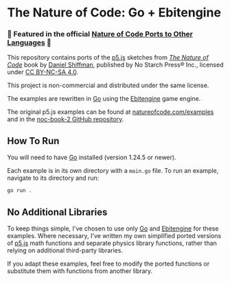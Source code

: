 # The Nature of Code: Go + Ebitengine

### 🩷 Featured in the official [Nature of Code Ports to Other Languages](https://natureofcode.com/resources/) 🩷

This repository contains ports of the [p5.js](https://p5js.org/) sketches from [*The Nature of Code*](https://natureofcode.com/) book by [Daniel Shiffman](https://shiffman.net/), published by No Starch Press® Inc., licensed under [CC BY-NC-SA 4.0](https://creativecommons.org/licenses/by-nc-sa/4.0/).

This project is non-commercial and distributed under the same license.

The examples are rewritten in [Go](https://golang.org/) using the [Ebitengine](https://github.com/hajimehoshi/ebiten) game engine.

The original p5.js examples can be found at [natureofcode.com/examples](https://natureofcode.com/examples/) and in the [noc-book-2 GitHub repository](https://github.com/nature-of-code/noc-book-2/tree/main/content/examples).

## How To Run

You will need to have [Go](https://golang.org/) installed (version 1.24.5 or newer).

Each example is in its own directory with a `main.go` file. To run an example, navigate to its directory and run:

```sh
go run .
```

## No Additional Libraries

To keep things simple, I've chosen to use only [Go](https://golang.org/) and [Ebitengine](https://github.com/hajimehoshi/ebiten) for these examples. Where necessary, I've written my own simplified ported versions of [p5.js](https://p5js.org/) math functions and separate physics library functions, rather than relying on additional third-party libraries.

If you adapt these examples, feel free to modify the ported functions or substitute them with functions from another library.
